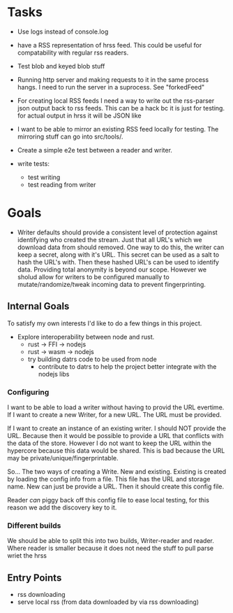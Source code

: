 # Tasks

* Use logs instead of console.log
* have a RSS representation of hrss feed. This could be useful for compatability with regular rss readers.
* Test blob and keyed blob stuff

* Running http server and making requests to it in the same process hangs. I
  need to run the server in a suprocess. See "forkedFeed"
* For creating local RSS feeds I need a way to write out the rss-parser json
  output back to rss feeds. This can be a hack bc it is just for testing. for actual output in hrss it will be JSON like

* I want to be able to mirror an existing RSS feed locally for testing. The
  mirroring stuff can go into src/tools/.

* Create a simple e2e test between a reader and writer.

* write tests:
  - test writing
  - test reading from writer

# Goals

* Writer defaults should provide a consistent level of protection against identifying who created the stream. Just that all URL's which we download data from should removed. One way to do this, the writer can keep a secret, along with it's URL. This secret can be used as a salt to hash the URL's with. Then these hashed URL's can be used to identify data. Providing total anonymity is beyond our scope. However we sholud allow for writers to be configured manually to mutate/randomize/tweak incoming data to prevent fingerprinting.

## Internal Goals

To satisfy my own interests I'd like to do a few things in this project.

* Explore interoperability between node and rust.
    * rust -> FFI -> nodejs
    * rust -> wasm -> nodejs
    * try building datrs code to be used from node
        * contribute to datrs to help the project better integrate with the nodejs libs


### Configuring

I want to be able to load a writer without having to provid the URL evertime.
If I want to create a new Writer, for a new URL. The URL must be provided.

If I want to create an instance of an existing writer. I should NOT provide the URL.
Because then it would be possible to provide a URL that conflicts with the data of the store.
However I do not want to keep the URL within the hypercore because this data would be shared.
This is bad because the URL may be private/unique/fingerprintable.

So... The two ways of creating a Write. New and existing.
Existing is created by loading the config info from a file.
This file has the URL and storage name. New can just be provide a URL.
Then it should create this config file.

Reader *can* piggy back off this config file to ease local testing, for this reason we add the discovery key to it.

### Different builds

We should be able to split this into two builds, Writer-reader and reader. Where reader is smaller because it does not need the stuff to pull parse wriet the hrss

## Entry Points

* rss downloading
* serve local rss (from data downloaded by via rss downloading)
